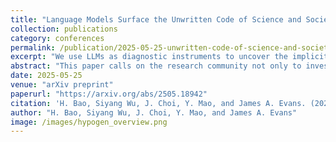 ```yaml
---
title: "Language Models Surface the Unwritten Code of Science and Society"
collection: publications
category: conferences
permalink: /publication/2025-05-25-unwritten-code-of-science-and-society
excerpt: "We use LLMs as diagnostic instruments to uncover the implicit norms and evaluative heuristics—the 'unwritten code'—that shape human decision-making in science and society."
abstract: "This paper calls on the research community not only to investigate how human biases are inherited by large language models (LLMs) but also to explore how these biases in LLMs can be leveraged to make society's \"unwritten code\" - such as implicit stereotypes and heuristics - visible and accessible for critique. We introduce a conceptual framework through a case study in science: uncovering hidden rules in peer review - the factors that reviewers care about but rarely state explicitly due to normative scientific expectations. The idea of the framework is to push LLMs to speak out their heuristics through generating self-consistent hypotheses - why one paper appeared stronger in reviewer scoring - among paired papers submitted to 45 academic conferences, while iteratively searching deeper hypotheses from remaining pairs where existing hypotheses cannot explain. We observed that LLMs' normative priors about the internal characteristics of good science extracted from their self-talk, e.g., theoretical rigor, were systematically updated toward posteriors that emphasize storytelling about external connections, such as how the work is positioned and connected within and across literatures. Human reviewers tend to explicitly reward aspects that moderately align with LLMs' normative priors (correlation = 0.49) but avoid articulating contextualization and storytelling posteriors in their review comments (correlation = -0.14), despite giving implicit reward to them with positive scores. These patterns are robust across different models and out-of-sample judgments. We discuss the broad applicability of our proposed framework, leveraging LLMs as diagnostic tools to amplify and surface the tacit codes underlying human society, enabling public discussion of revealed values and more precisely targeted responsible AI."
date: 2025-05-25
venue: "arXiv preprint"
paperurl: "https://arxiv.org/abs/2505.18942"
citation: 'H. Bao, Siyang Wu, J. Choi, Y. Mao, and James A. Evans. (2025). <i>Language Models Surface the Unwritten Code of Science and Society.</i> arXiv:2505.18942.'
author: "H. Bao, Siyang Wu, J. Choi, Y. Mao, and James A. Evans"
image: /images/hypogen_overview.png
---
```

